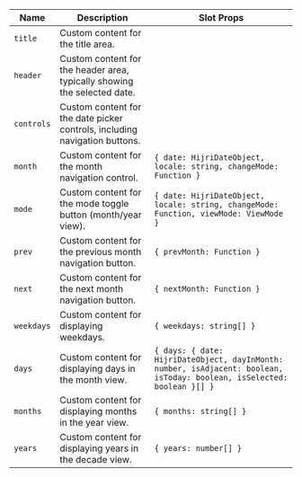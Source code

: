 | Name       | Description                                                                 | Slot Props                                                                                   |
|------------|-----------------------------------------------------------------------------|----------------------------------------------------------------------------------------------|
| `title`    | Custom content for the title area.                                          |                                                                                              |
| `header`   | Custom content for the header area, typically showing the selected date.    |                                                                                              |
| `controls` | Custom content for the date picker controls, including navigation buttons.  |                                                                                              |
| `month`    | Custom content for the month navigation control.                            | `{ date: HijriDateObject, locale: string, changeMode: Function }`                            |
| `mode`     | Custom content for the mode toggle button (month/year view).                | `{ date: HijriDateObject, locale: string, changeMode: Function, viewMode: ViewMode }`        |
| `prev`     | Custom content for the previous month navigation button.                    | `{ prevMonth: Function }`                                                                    |
| `next`     | Custom content for the next month navigation button.                        | `{ nextMonth: Function }`                                                                    |
| `weekdays` | Custom content for displaying weekdays.                                     | `{ weekdays: string[] }`                                                                     |
| `days`     | Custom content for displaying days in the month view.                       | `{ days: { date: HijriDateObject, dayInMonth: number, isAdjacent: boolean, isToday: boolean, isSelected: boolean }[] }` |
| `months`   | Custom content for displaying months in the year view.                      | `{ months: string[] }`                                                                       |
| `years`    | Custom content for displaying years in the decade view.                     | `{ years: number[] }`                                                                        |